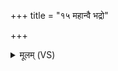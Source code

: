 +++
title = "१५ महान्वै भद्रो"

+++
<details><summary>मूलम् (VS)</summary>

म॒हान्वै॑ भ॒द्रो बि॒ल्वो म॒हान्भ॑द्र उदु॒म्बरः॑।  
म॒हाँ अ॑भि॒क्त बा॑धते मह॒तः सा॑धु खो॒दन॑म् ॥
</details>